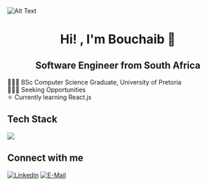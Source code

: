 
![Alt Text](https://ibb.co/swnC9QT)
<div style="text-align: center;" >
<h1>Hi! , I'm <b>Bouchaib</b> 🦋</h1>
<h2>Software Engineer from South Africa </h2>
</div>

👩🏻‍🎓 BSc Computer Science Graduate, University of Pretoria <br>
👩🏻‍💻 Seeking Opportunities <br>
⚛️ Currently learning React.js <br>

## Tech Stack
  <a href="https://skillicons.dev">
    <img src="https://skillicons.dev/icons?i=cs,cpp,dotnet,postgresql,mysql,visualstudio,webstorm,javascript,react,jquery,html,css,jenkins,azure,github" />
  </a>
  
    
## Connect with me
  [![Linkedin](https://img.shields.io/badge/linked-in-369?style=flat-square&logo=linkedin&logoColor=white&color=blue)](https://za.linkedin.com/in/bmchraf)
  [![E-Mail](https://img.shields.io/badge/email-reveal-2a8?style=flat-square&logo=gmail&logoColor=white&color=blueviolet)](mailto:bmchraf@gmail.com)

